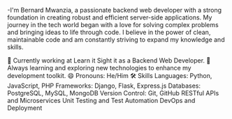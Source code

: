 -I'm Bernard  Mwanzia, a passionate backend web developer with a strong foundation in creating robust and efficient server-side applications. My journey in the tech world began with a love for solving complex problems and bringing ideas to life through code. I believe in the power of clean, maintainable code and am constantly striving to expand my knowledge and skills.

💼 Currently working at   Learn it Sight it as a Backend Web Developer.
🌱 Always learning and exploring new technologies to enhance my development toolkit.
😄 Pronouns: He/Him
🛠️ Skills
Languages: Python, JavaScript, PHP
Frameworks: Django, Flask, Express.js
Databases: PostgreSQL, MySQL, MongoDB
Version Control: Git, GitHub
RESTful APIs and Microservices
Unit Testing and Test Automation
DevOps and Deployment
<!---
Nzavi/Nzavi is a ✨ special ✨ repository because its `README.md` (this file) appears on your GitHub profile.
You can click the Preview link to take a look at your changes.
--->
